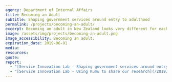 ```yaml
---
agency: Department of Internal Affairs
title: Becoming an Adult
subtitle: Shaping government services around entry to adulthood
permalink: /projects/becoming-an-adult/
excerpt: Becoming an adult in New Zealand looks very different for each person and can be influenced by many variables. The ‘becoming an adult’ project was undertaken by a cross-branch DIA team to look into improving how young adults access government services and prove who they are (manage their identity).
image: /assets/img/projects/becoming-an-adult.png
image_accessibility: Becoming an adult.
expiration_date: 2019-06-01
media:
resources:
quote:
report:
  - "[Service Innovation Lab - Shaping government services around entry to adulthood](/2019/06/12/Becoming-An-Adult/)"
  - "[Service Innovation Lab - Using Kumu to share our research](/2019/07/10/Using-Kumu-To-Share-Our-Research/)"
---
```

